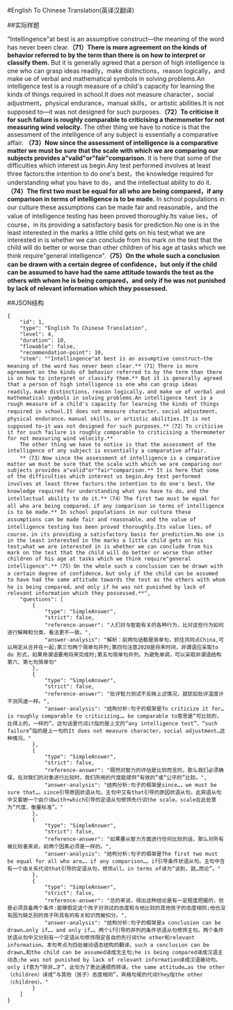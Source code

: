 #English To Chinese Translation(英译汉翻译)

##实际样题

"Intellingence"at best is an assumptive construct—the meaning of the word has never been clear.**（71）There is more agreement on the kinds of behavior referred to by the term than there is on how to interpret or classify them.** But it is generally agreed that a person of high intelligence is one who can grasp ideas readily，make distinctions，reason logically，and make ue of verbal and mathematical symbols in solving problems.An intelligence test is a rough measure of a child's capacity for learning the kinds of things required in school.It does not measure character，social adjustment，physical endurance，manual skills，or artistic abilities.It is not supposed to—it was not designed for such purposes.**（72）To criticise it for such failure is roughly comparable to criticising a thermometer for not measuring wind velocity.**
The other thing we have to notice is that the assessment of the intelligence of any subject is essentially a comparative affair.
**（73）Now since the assessment of intelligence is a comparative matter we must be sure that the scale with which we are comparing our subjects provides a"valid"or"fair"comparison.** It is here that some of the difficulties which interest us begin.Any test performed involves at least three factors:the intention to do one's best，the knowledge required for understanding what you have to do，and the intellectual ability to do it.**（74）The first two must be equal for all who are being compared，if any comparison in terms of intelligence is to be made.** In school populations in our culture these assumptions can be made fair and reasonable，and the value of intelligence testing has been proved thoroughly.Its value lies，of course，in its providing a satisfactory basis for prediction.No one is in the least interested in the marks a little child gets on his test;what we are interested in is whether we can conclude from his mark on the test that the child will do better or worse than other children of his age at tasks which we think require"general intelligence".**（75）On the whole such a conclusion can be drawn with a certain degree of confidence，but only if the child can be assumed to have had the same attitude towards the test as the others with whom he is being compared，and only if he was not punished by lack of relevant information which they possessed.**

##JSON结构

	{
		"id": 1,						
		"type": "English To Chinese Translation",			
		"level": 4,						
		"duration": 10,					
		"flowable": false,				
		"recommendation-point": 10,		
		"stem": ""Intellingence"at best is an assumptive construct—the meaning of the word has never been clear.**（71）There is more agreement on the kinds of behavior referred to by the term than there is on how to interpret or classify them.** But it is generally agreed that a person of high intelligence is one who can grasp ideas readily，make distinctions，reason logically，and make ue of verbal and mathematical symbols in solving problems.An intelligence test is a rough measure of a child's capacity for learning the kinds of things required in school.It does not measure character，social adjustment，physical endurance，manual skills，or artistic abilities.It is not supposed to—it was not designed for such purposes.**（72）To criticise it for such failure is roughly comparable to criticising a thermometer for not measuring wind velocity.**
		The other thing we have to notice is that the assessment of the intelligence of any subject is essentially a comparative affair.
		**（73）Now since the assessment of intelligence is a comparative matter we must be sure that the scale with which we are comparing our subjects provides a"valid"or"fair"comparison.** It is here that some of the difficulties which interest us begin.Any test performed involves at least three factors:the intention to do one's best，the knowledge required for understanding what you have to do，and the intellectual ability to do it.**（74）The first two must be equal for all who are being compared，if any comparison in terms of intelligence is to be made.** In school populations in our culture these assumptions can be made fair and reasonable，and the value of intelligence testing has been proved thoroughly.Its value lies，of course，in its providing a satisfactory basis for prediction.No one is in the least interested in the marks a little child gets on his test;what we are interested in is whether we can conclude from his mark on the test that the child will do better or worse than other children of his age at tasks which we think require"general intelligence".**（75）On the whole such a conclusion can be drawn with a certain degree of confidence，but only if the child can be assumed to have had the same attitude towards the test as the others with whom he is being compared，and only if he was not punished by lack of relevant information which they possessed.**",
		"questions": [			
			{
				"type": "SimpleAnswer",			
				"strict": false,
				"reference-answer": "人们对与智能有关的各种行为，比对这些行为如何进行解释和分类，看法更不一致。",		
				"answer-analysis": "解析：前两句话都是简单句，抓住共同点China,可以用定从合并在一起;第三句两个简单句并列;第四句注意2020是将来时间，非谓语应采取to do 形式，如果用谓语要用将来完成时;第五句简单句并列，为避免单调，可以采取非谓语结构第六、第七句简单句"	
			},
			{
				"type": "SimpleAnswer",			
				"strict": false,
				"reference-answer": "批评智力测试不反映上述情况，就犹如批评温度计不测风速一样。",		
				"answer-analysis": "结构分析:句子的框架是To criticize it for…is roughly comparable to criticizing…。be comparable to意思是“可比较的，比得上的，一样的”。这句话里代词it指的是上文的“any intelligence test”，“such failure”指的是上一句的It does not measure character，social adjustment…这种情况。"	
			},
			{
				"type": "SimpleAnswer",			
				"strict": false,
				"reference-answer": "既然对智力的评估是比较而言的，那么我们必须确保，在对我们的对象进行比较时，我们所用的尺度能提供“有效的”或“公平的”比较。",		
				"answer-analysis": "结构分析:句子的框架是since…，we must be sure that…。since引导原因状语从句。主句中又有that引导的原因状语从句。此宾语从句中又套嵌一个由介词with+which引导的定语从句修饰先行词the scale。scale在此处意为“尺度、衡量标准”。"	
			},
			{
				"type": "SimpleAnswer",			
				"strict": false,
				"reference-answer": "如果要从智力方面进行任何比较的话，那么对所有被比较者来说，前两个因素必须是一样的。",		
				"answer-analysis": "结构分析:句子的框架是The first two must be equal for all who are…，if any comparison…。if引导条件状语从句。主句中含有一个由关系代词that引导的定语从句，修饰all。in terms of译为“谈到，就…而论”。"	
			},
			{
				"type": "SimpleAnswer",			
				"strict": false,
				"reference-answer": "总的来说，得出这种结论是有一定程度把握的，但是必须具备两个条件:能够假定这个孩子对测试的态度和与他比较的其他孩子的态度相同;他也没有因为缺乏别的孩子所具有的有关知识而被扣分。",		
				"answer-analysis": "结构分析:句子的框架是a conclusion can be drawn…only if…，and only if…。两个if引导的并列的条件状语从句修饰主句。两个条件状语从句中又分别有一个定语从句修饰限定各自的先行词the other和relevant information。本句考点为四处被动语态结构的翻译。such a conclusion can be drawn…和the child can be assumed译成无主句;he is being compared译成汉语主动态;he was not punished by lack of relevant information译成汉语被动句。only if意为“除非…才”，此句为了表达通顺而转译。the same attitude…as the other（children）译成“与其他（孩子）态度相同”。宾格句尾的代词they指the other（children）。"	
			}
		]
	}
